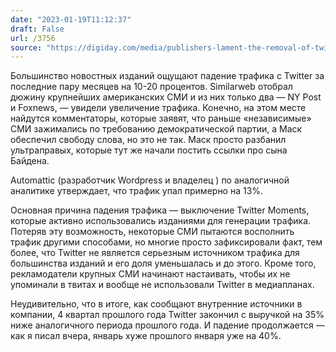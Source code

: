 ```yaml
---
date: "2023-01-19T11:12:37"
draft: False
url: /3756
source: "https://digiday.com/media/publishers-lament-the-removal-of-twitter-moments-as-referral-traffic-dips/"
---
```


Большинство новостных изданий ощущают падение трафика с Twitter за последние пару месяцев на 10-20 процентов. Similarweb отобрал дюжину крупнейших американских СМИ и из них только два — NY Post и Foxnews, — увидели увеличение трафика. Конечно, на этом месте найдутся комментаторы, которые заявят, что раньше «независимые» СМИ зажимались по требованию демократической партии, а Маск обеспечил свободу слова, но это не так. Маск просто разбанил ультраправых, которые тут же начали постить ссылки про сына Байдена.

Automattic (разработчик Wordpress и владелец ) по аналогичной аналитике утверждает, что трафик упал примерно на 13%. 

Основная причина падения трафика — выключение Twitter Moments, которые активно использовались изданиями для генерации трафика. Потеряв эту возможность, некоторые СМИ пытаются восполнить трафик другими способами, но многие просто зафиксировали факт, тем более, что Twitter не является серьезным источником трафика для большинства изданий и его доля уменьшалась и до этого. Кроме того, рекламодатели крупных СМИ начинают настаивать, чтобы их не упоминали в твитах и вообще не использовали Twitter в медиапланах. 

Неудивительно, что в итоге, как сообщают внутренние источники в компании, 4 квартал прошлого года Twitter закончил с выручкой на 35% ниже аналогичного периода прошлого года. И падение продолжается — как я писал вчера, январь хуже прошлого января уже на 40%.

